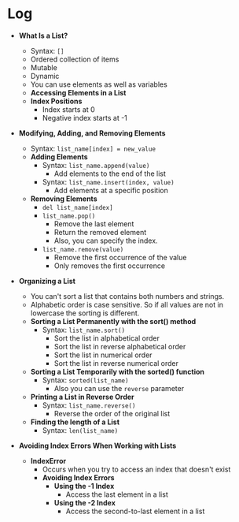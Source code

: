 # Log

- **What Is a List?**
  - Syntax: `[]`
  - Ordered collection of items
  - Mutable
  - Dynamic
  - You can use elements as well as variables
  - **Accessing Elements in a List**
  - **Index Positions**
    - Index starts at 0
    - Negative index starts at -1

- **Modifying, Adding, and Removing Elements**
  - Syntax: `list_name[index] = new_value`
  - **Adding Elements**
    - Syntax: `list_name.append(value)`
      - Add elements to the end of the list
    - Syntax: `list_name.insert(index, value)`
      - Add elements at a specific position
  - **Removing Elements**
    - `del list_name[index]`
    - `list_name.pop()`
      - Remove the last element
      - Return the removed element
      - Also, you can specify the index.
    - `list_name.remove(value)`
      - Remove the first occurrence of the value
      - Only removes the first occurrence

- **Organizing a List**
  - You can't sort a list that contains both numbers and strings.
  - Alphabetic order is case sensitive. So if all values are not in lowercase the sorting is different.
  - **Sorting a List Permanently with the sort() method**
    - Syntax: `list_name.sort()`
      - Sort the list in alphabetical order
      - Sort the list in reverse alphabetical order
      - Sort the list in numerical order
      - Sort the list in reverse numerical order
  - **Sorting a List Temporarily with the sorted() function**
    - Syntax: `sorted(list_name)`
      - Also you can use the `reverse` parameter
  - **Printing a List in Reverse Order**
    - Syntax: `list_name.reverse()`
      - Reverse the order of the original list
  - **Finding the length of a List**
    - Syntax: `len(list_name)`

- **Avoiding Index Errors When Working with Lists**
  - **IndexError**
    - Occurs when you try to access an index that doesn't exist
    - **Avoiding Index Errors**
      - **Using the -1 Index**
        - Access the last element in a list
      - **Using the -2 Index**
        - Access the second-to-last element in a list